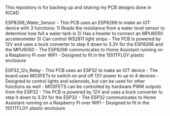 This repository is for backing up and sharing my PCB designs done in KICAD

ESP8266_Water_Sensor
	- This PCB uses an ESP8266 to make an IOT device with 3 functions:
		1) Reads the resistance from a water level sensor to determine how full a water tank is
		2) Has a header to connect an MPU6050 accelerometer
		3) Can control WS2811 light strips
	- The PCB is powered by 12V and uses a buck converter to step it down to 3.3V for the ESP8266 and the MPU6050
	- The ESP8266 communicates to Home Assistant running on a Raspberry Pi over WIFI
	- Designed to fit in the 1551TFLGY plastic enclosure

ESP32_12v_Relay
	- This PCB uses an ESP32 to make an IOT device
	- The board uses MOSFETs to switch on and off 12V power to up to 4 devices
	- Designed to control lights and solenoids, but can be used for other functions as well
	- MOSFETS can be controlled by hardware PWM outputs from the ESP32
	- The PCB is powered by 12V and uses a buck converter to step it down to 3.3V for the ESP32
	- The ESP32 communicates to Home Assistant running on a Raspberry Pi over WIFI
	- Designed to fit in the 1551TFLGY plastic enclosure
